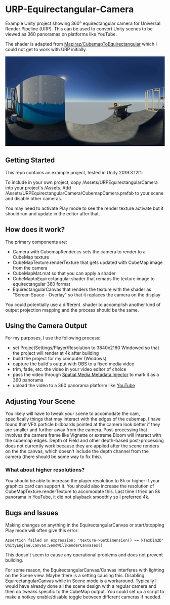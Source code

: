 # URP-Equirectangular-Camera
Example Unity project showing 360° equirectangular camera for Universal Render Pipeline (URP). This can be used to convert Unity scenes to be viewed as 360 panoramas on platforms like YouTube.

The shader is adapted from [Mapiraz/CubemapToEquirectangular](https://github.com/Mapiarz/CubemapToEquirectangular "Mapiraz/CubemapToEquirectangular") which I could not get to work with URP initially.

![Example Panorama Image](https://github.com/s9lucas/URP-Equirectangular-Camera/blob/master/urp-equirectangular-camera-screenshot.png?raw=true)

## Getting Started

This repo contains an example project, tested in Unity 2019.3.12f1.

To include in your own project, copy /Assets/URPEquirectangularCamera into your project's /Assets. Add /Assets/URPEquirectangularCamera/CubemapCamera.prefab to your scene and disable other cameras.

You may need to activate Play mode to see the render texture activate but it should run and update in the editor after that.

## How does it work?

The primary components are:

  * Camera with CubemapRender.cs sets the camera to render to a CubeMap texture
  * CubeMapTexture.renderTexture that gets updated with CubeMap image from the camera
  * CubeMapMat.mat so that you can apply a shader
  * CubeMaptoEquirectangular.shader that remaps the texture image to equirectangular 360 format
  * EquirectangularCanvas that renders the texture with the shader as "Screen Space - Overlay" so that it replaces the camera on the display

You could potentially use a different .shader to accomplish another kind of output projection mapping and the process should be the same.

## Using the Camera Output

For my purposes, I use the following process:

  * set ProjectSettings/Player/Resolution to 3840x2160 Windowed so that the project will render at 4k after building
  * build the project for my computer (Windows)
  * capture the build's output with OBS to a fixed media video
  * trim, fade, etc. the video in your video editor of choice
  * pass the video through [Spatial Media Metadata Injector](https://github.com/google/spatial-media "Spatial Media Metadata Injector") to mark it as a 360 panorama
  * upload the video to a 360 panorama platform like [YouTube](https://www.youtube.com/ "YouTube")

## Adjusting Your Scene

You likely will have to tweak your scene to accomodate the cam, specifically things that may interact with the edges of the cubemap. I have found that VFX particle billboards pointed at the camera look better if they are smaller and further away from the camera. Post-processing that involves the camera frame like Vignette or extreme Bloom will interact with the cubemap edges. Depth of Field and other depth-based post-processing does not currently work because they are applied after the scene renders on the the canvas, which doesn't include the depth channel from the camera (there should be some way to fix this).

### What about higher resolutions?

You should be able to increase the player resolution to 8k or higher if your graphics card can support it. You should also increase the resolution of CubeMapTexture.renderTexture to accomodate this. Last time I tried an 8k panorama in YouTube, it did not playback smoothly so I preferred 4k.

## Bugs and Issues

Making changes on anything in the EquirectangularCanvas or start/stopping Play mode will often give this error:

```
Assertion failed on expression: 'texture->GetDimension() == kTexDim2D' UnityEngine.Canvas:SendWillRenderCanvases()
```

This doesn't seem to cause any operational problems and does not prevent building.

For some reason, the EquirectangularCanvas/Canvas interferes with lighting on the Scene view. Maybe there is a setting causing this. Disabling EquirectangularCanvas while in Scene mode is a workaround. Typically I would have already done all the scene design with a regular camera and then do tweaks specific to the CubeMap output. You could set up a script to make a hotkey enable/disable toggle between different cameras if needed.


